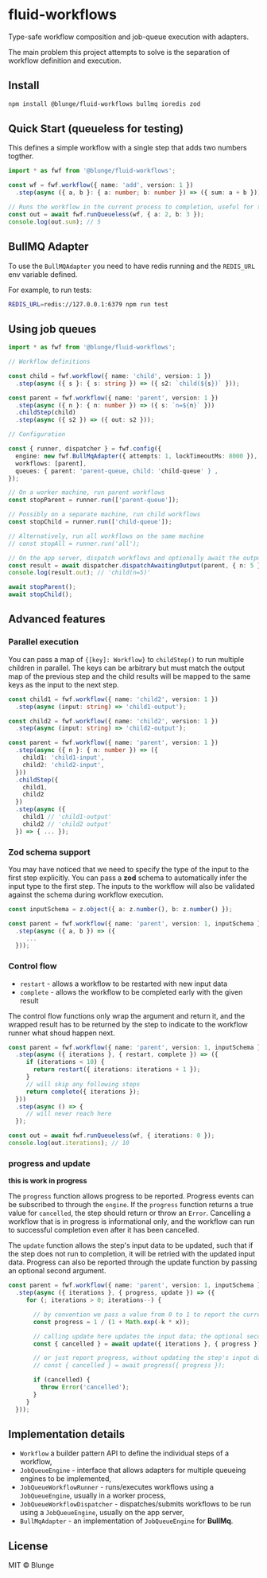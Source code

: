 # fluid-workflows

Type-safe workflow composition and job-queue execution with adapters.

The main problem this project attempts to solve is the separation of workflow definition and
execution.

## Install

```bash
npm install @blunge/fluid-workflows bullmq ioredis zod
```

## Quick Start (queueless for testing)

This defines a simple workflow with a single step that adds two numbers togther.

```ts
import * as fwf from '@blunge/fluid-workflows';

const wf = fwf.workflow({ name: 'add', version: 1 })
  .step(async ({ a, b }: { a: number; b: number }) => ({ sum: a + b }));

// Runs the workflow in the current process to completion, useful for testing
const out = await fwf.runQueueless(wf, { a: 2, b: 3 });
console.log(out.sum); // 5
```

## BullMQ Adapter

To use the `BullMQAdapter` you need to have redis running and the `REDIS_URL` env variable defined.

For example, to run tests:

```bash
REDIS_URL=redis://127.0.0.1:6379 npm run test
```

## Using job queues

```ts
import * as fwf from '@blunge/fluid-workflows';

// Workflow definitions

const child = fwf.workflow({ name: 'child', version: 1 })
  .step(async ({ s }: { s: string }) => ({ s2: `child(${s})` }));

const parent = fwf.workflow({ name: 'parent', version: 1 })
  .step(async ({ n }: { n: number }) => ({ s: `n=${n}` }))
  .childStep(child)
  .step(async ({ s2 }) => ({ out: s2 }));

// Configuration

const { runner, dispatcher } = fwf.config({
  engine: new fwf.BullMqAdapter({ attempts: 1, lockTimeoutMs: 8000 }),
  workflows: [parent],
  queues: { parent: 'parent-queue, child: 'child-queue' } ,
});

// On a worker machine, run parent workflows
const stopParent = runner.run(['parent-queue']);

// Possibly on a separate machine, run child workflows
const stopChild = runner.run(['child-queue']);

// Alternatively, run all workflows on the same machine
// const stopAll = runner.run('all');

// On the app server, dispatch workflows and optionally await the output
const result = await dispatcher.dispatchAwaitingOutput(parent, { n: 5 });
console.log(result.out); // 'child(n=5)'

await stopParent();
await stopChild();
```

## Advanced features

### Parallel execution

You can pass a map of `{[key]: Workflow}` to `childStep()` to run multiple children in parallel. The
keys can be arbitrary but must match the output map of the previous step and the child results will be
mapped to the same keys as the input to the next step.

```ts
const child1 = fwf.workflow({ name: 'child2', version: 1 })
  .step(async (input: string) => 'child1-output');

const child2 = fwf.workflow({ name: 'child2', version: 1 })
  .step(async (input: string) => 'child2-output');

const parent = fwf.workflow({ name: 'parent', version: 1 })
  .step(async ({ n }: { n: number }) => ({ 
    child1: 'child1-input',
    child2: 'child2-input',
  }))
  .childStep({ 
    child1, 
    child2
  })
  .step(async ({
    child1 // 'child1-output'
    child2 // 'child2 output'
  }) => { ... });
```

### Zod schema support

You may have noticed that we need to specify the type of the input to the first step explicitly. You
can pass a **zod** schema to automatically infer the input type to the first step. The inputs to the
workflow will also be validated against the schema during workflow execution.

```ts
const inputSchema = z.object({ a: z.number(), b: z.number() });

const parent = fwf.workflow({ name: 'parent', version: 1, inputSchema })
  .step(async ({ a, b }) => ({ 
     ...
  }));
```

### Control flow

* `restart` - allows a workflow to be restarted with new input data
* `complete` - allows the workflow to be completed early with the given result

The control flow functions only wrap the argument and return it, and the wrapped result has to be
returned by the step to indicate to the workflow runner what shoud happen next.

```ts
const parent = fwf.workflow({ name: 'parent', version: 1, inputSchema })
  .step(async ({ iterations }, { restart, complete }) => ({
     if (iterations < 10) {
       return restart({ iterations: iterations + 1 });
     }
     // will skip any following steps
     return complete({ iterations });
  }))
  .step(async () => {
     // will never reach here
  });

const out = await fwf.runQueueless(wf, { iterations: 0 });
console.log(out.iterations); // 10
```

### progress and update

__this is work in progress__

The `progress` function allows progress to be reported. Progress events can be subscribed to through
the `engine`. If the `progress` function returns a true value for `cancelled`, the step should return
or throw an `Error`. Cancelling a workflow that is in progress is informational only, and the
workflow can run to successful completion even after it has been cancelled.

The `update` function allows the step's input data to be updated, such that if the step does not run
to completion, it will be retried with the updated input data. Progress can also be reported through
the update function by passing an optional second argument.

```ts
const parent = fwf.workflow({ name: 'parent', version: 1, inputSchema })
  .step(async ({ iterations }, { progress, update }) => ({
     for (; iterations > 0; iterations--) {

       // by convention we pass a value from 0 to 1 to report the current progress
       const progress = 1 / (1 + Math.exp(-k * x));

       // calling update here updates the input data; the optional second argument reports the current progress
       const { cancelled } = await update({ iterations }, { progress });

       // or just report progress, without updating the step's input data
       // const { cancelled } = await progress({ progress });

       if (cancelled) {
         throw Error('cancelled');
       }
     }
  }));
```


## Implementation details

* `Workflow` a builder pattern API to define the individual steps of a workflow,
* `JobQueueEngine` - interface that allows adapters for multiple queueing engines to be implemented,
* `JobQueueWorkflowRunner` - runs/executes workflows using a `JobQueueEngine`, usually in a worker process,
* `JobQueueWorkflowDispatcher` - dispatches/submits workflows to be run using a `JobQueueEngine`, usually on the app server,
* `BullMqAdapter` - an implementation of `JobQueueEngine` for **BullMq**.

## License

MIT © Blunge
